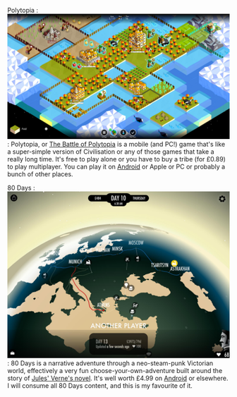 Polytopia
: [![gameplay image of Polytopia](./images/mobile-games_polytopia.jpg)](https://polytopia.io/)
: Polytopia, or [The Battle of Polytopia](https://polytopia.io/) is a mobile (and PC!) game that's like a super-simple version of Civilisation or any of those games that take a really long time. It's free to play alone or you have to buy a tribe (for £0.89) to play multiplayer. You can play it on [Android](https://play.google.com/store/apps/details?id=air.com.midjiwan.polytopia) or Apple or PC or probably a bunch of other places.

80 Days
: [![gameplay image of 80 Days game](./images/mobile-games_80-days.jpg)](https://www.inklestudios.com/80days/)
: 80 Days is a narrative adventure through a neo-steam-punk Victorian world, effectively a very fun choose-your-own-adventure built around the story of [Jules' Verne's novel](https://en.wikipedia.org/wiki/Around_the_World_in_Eighty_Days). It's well worth £4.99 on [Android](https://play.google.com/store/apps/details?id=com.inkle.eightydays) or elsewhere. I will consume all 80 Days content, and this is my favourite of it.
